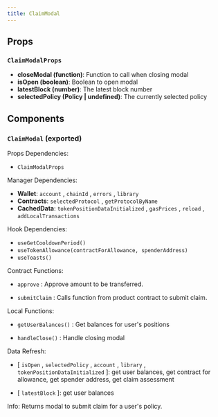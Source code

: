 ```yaml
---
title: ClaimModal
---
```


## Props

### `ClaimModalProps`
- **closeModal (function)**: Function to call when closing modal
- **isOpen (boolean)**: Boolean to open modal
- **latestBlock (number)**: The latest block number
- **selectedPolicy (Policy | undefined)**: The currently selected policy

## Components

### `ClaimModal` (exported)

Props Dependencies:

- `ClaimModalProps`

Manager Dependencies:

- **Wallet**: `account` , `chainId` , `errors` , `library`
- **Contracts**: `selectedProtocol` , `getProtocolByName`
- **CachedData**: `tokenPositionDataInitialized` , `gasPrices` , `reload` , `addLocalTransactions`

Hook Dependencies:

- `useGetCooldownPeriod()`
- `useTokenAllowance(contractForAllowance, spenderAddress)`
- `useToasts()`

Contract Functions:

- `approve` : Approve amount to be transferred.

- `submitClaim` : Calls function from product contract to submit claim.

Local Functions:

- `getUserBalances()` : Get balances for user's positions

- `handleClose()` : Handle closing modal

Data Refresh:

- [ `isOpen` , `selectedPolicy` , `account` , `library` , `tokenPositionDataInitialized` ]: get user balances, get contract for allowance, get spender address, get claim assessment

- [ `latestBlock` ]: get user balances

Info: Returns modal to submit claim for a user's policy.